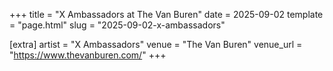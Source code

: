 +++
title = "X Ambassadors at The Van Buren"
date = 2025-09-02
template = "page.html"
slug = "2025-09-02-x-ambassadors"

[extra]
artist = "X Ambassadors"
venue = "The Van Buren"
venue_url = "https://www.thevanburen.com/"
+++
